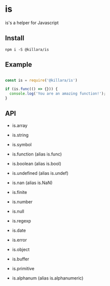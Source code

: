 # is

is's a helper for Javascript

## Install

`npm i -S @killara/is`

## Example

```javascript

const is = require('@killara/is')

if (is.func(() => {})) {
  console.log('You are an amazing function!');
} 

```

## API

* is.array
* is.string
* is.symbol
* is.function (alias is.func)
* is.boolean (alias is.bool)
* is.undefined (alias is.undef)
* is.nan (alias is.NaN)
* is.finite
* is.number
* is.null
* is.regexp
* is.date
* is.error
* is.object
* is.buffer
* is.primitive

* is.alphanum (alias is.alphanumeric)

